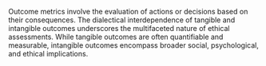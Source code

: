 
Outcome metrics involve the evaluation of actions or decisions based on their consequences. The dialectical interdependence of tangible and intangible outcomes underscores the multifaceted nature of ethical assessments. While tangible outcomes are often quantifiable and measurable, intangible outcomes encompass broader social, psychological, and ethical implications.

